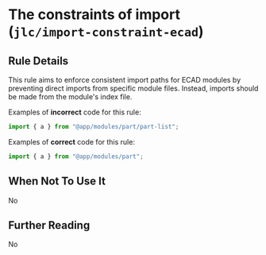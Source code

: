 # The constraints of import (`jlc/import-constraint-ecad`)

<!-- end auto-generated rule header -->

## Rule Details

This rule aims to enforce consistent import paths for ECAD modules by preventing direct imports from specific module files. Instead, imports should be made from the module's index file.

Examples of **incorrect** code for this rule:

```js
import { a } from "@app/modules/part/part-list";
```

Examples of **correct** code for this rule:

```js
import { a } from "@app/modules/part";
```

## When Not To Use It

No

## Further Reading

No
